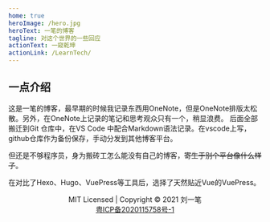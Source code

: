 ```yaml
---
home: true
heroImage: /hero.jpg
heroText: 一笔的博客
tagline: 对这个世界的一些回应
actionText: 一窥乾坤
actionLink: /LearnTech/
---
```

## 一点介绍
这是一笔的博客，最早期的时候我记录东西用OneNote，但是OneNote排版太松散。另外，在OneNote上记录的笔记和思考观众只有一个，稍显浪费。
后面全部搬迁到Git 仓库中，在VS Code 中配合Markdown语法记录。在vscode上写，github仓库作为备份保存，手动分发到其他博客平台。

但还是不够程序员，身为搬砖工怎么能没有自己的博客，~~寄生于别个平台像什么样子~~。

在对比了Hexo、Hugo、VuePress等工具后，选择了天然贴近Vue的VuePress。

<div class="footer">
    <div>MIT Licensed | Copyright © 2021 刘一笔</div>
    <div><a href="https://beian.miit.gov.cn/">粤ICP备2020115758号-1</a></div>
</div>

<style>
.footer {
    text-align: center;    
}
</style>
